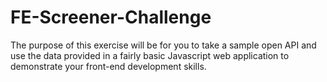 # FE-Screener-Challenge
The purpose of this exercise will be for you to take a sample open API and use the data provided in a fairly basic Javascript web application to demonstrate your front-end development skills.
